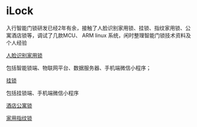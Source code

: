 # iLock
入行智能门锁研发已经2年有余，接触了人脸识别家用锁、挂锁、指纹家用锁、公寓酒店锁等，调试了几款MCU、 ARM linux 系统，闲时整理智能门锁技术资料及个人经验


[人脸识别家用锁](./face.md)

包括智能锁端、物联网平台、数据服务器、手机端微信小程序；


[挂锁](./padlock.md)

包括挂锁端、手机端微信小程序

[酒店公寓锁](./hotel.md)

[家用指纹锁](./finger.md)
